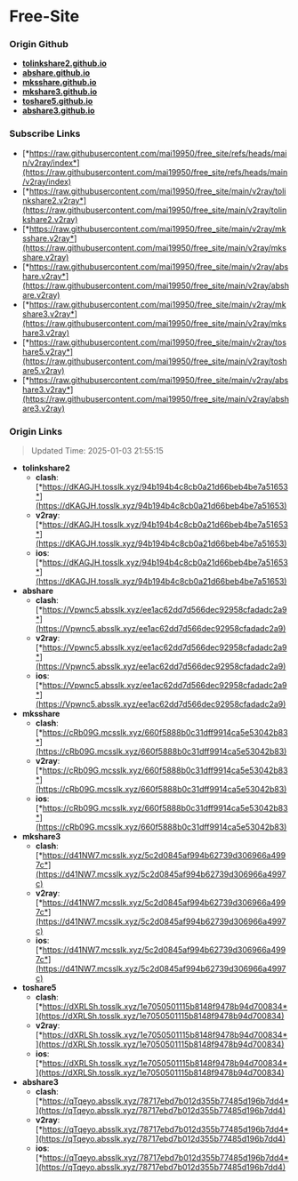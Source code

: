 # Free-Site

### Origin Github

- [**tolinkshare2.github.io**](https://github.com/tolinkshare2/tolinkshare2.github.io)
- [**abshare.github.io**](https://github.com/abshare/abshare.github.io)
- [**mksshare.github.io**](https://github.com/mksshare/mksshare.github.io)
- [**mkshare3.github.io**](https://github.com/mkshare3/mkshare3.github.io)
- [**toshare5.github.io**](https://github.com/toshare5/toshare5.github.io)
- [**abshare3.github.io**](https://github.com/abshare3/abshare3.github.io)

### Subscribe Links

- [*https://raw.githubusercontent.com/mai19950/free_site/refs/heads/main/v2ray/index*](https://raw.githubusercontent.com/mai19950/free_site/refs/heads/main/v2ray/index)
- [*https://raw.githubusercontent.com/mai19950/free_site/main/v2ray/tolinkshare2.v2ray*](https://raw.githubusercontent.com/mai19950/free_site/main/v2ray/tolinkshare2.v2ray)
- [*https://raw.githubusercontent.com/mai19950/free_site/main/v2ray/mksshare.v2ray*](https://raw.githubusercontent.com/mai19950/free_site/main/v2ray/mksshare.v2ray)
- [*https://raw.githubusercontent.com/mai19950/free_site/main/v2ray/abshare.v2ray*](https://raw.githubusercontent.com/mai19950/free_site/main/v2ray/abshare.v2ray)
- [*https://raw.githubusercontent.com/mai19950/free_site/main/v2ray/mkshare3.v2ray*](https://raw.githubusercontent.com/mai19950/free_site/main/v2ray/mkshare3.v2ray)
- [*https://raw.githubusercontent.com/mai19950/free_site/main/v2ray/toshare5.v2ray*](https://raw.githubusercontent.com/mai19950/free_site/main/v2ray/toshare5.v2ray)
- [*https://raw.githubusercontent.com/mai19950/free_site/main/v2ray/abshare3.v2ray*](https://raw.githubusercontent.com/mai19950/free_site/main/v2ray/abshare3.v2ray)

### Origin Links

> Updated Time: 2025-01-03 21:55:15

- **tolinkshare2**
  - **clash**: [*https://dKAGJH.tosslk.xyz/94b194b4c8cb0a21d66beb4be7a51653*](https://dKAGJH.tosslk.xyz/94b194b4c8cb0a21d66beb4be7a51653)
  - **v2ray**: [*https://dKAGJH.tosslk.xyz/94b194b4c8cb0a21d66beb4be7a51653*](https://dKAGJH.tosslk.xyz/94b194b4c8cb0a21d66beb4be7a51653)
  - **ios**: [*https://dKAGJH.tosslk.xyz/94b194b4c8cb0a21d66beb4be7a51653*](https://dKAGJH.tosslk.xyz/94b194b4c8cb0a21d66beb4be7a51653)
- **abshare**
  - **clash**: [*https://Vpwnc5.absslk.xyz/ee1ac62dd7d566dec92958cfadadc2a9*](https://Vpwnc5.absslk.xyz/ee1ac62dd7d566dec92958cfadadc2a9)
  - **v2ray**: [*https://Vpwnc5.absslk.xyz/ee1ac62dd7d566dec92958cfadadc2a9*](https://Vpwnc5.absslk.xyz/ee1ac62dd7d566dec92958cfadadc2a9)
  - **ios**: [*https://Vpwnc5.absslk.xyz/ee1ac62dd7d566dec92958cfadadc2a9*](https://Vpwnc5.absslk.xyz/ee1ac62dd7d566dec92958cfadadc2a9)
- **mksshare**
  - **clash**: [*https://cRb09G.mcsslk.xyz/660f5888b0c31dff9914ca5e53042b83*](https://cRb09G.mcsslk.xyz/660f5888b0c31dff9914ca5e53042b83)
  - **v2ray**: [*https://cRb09G.mcsslk.xyz/660f5888b0c31dff9914ca5e53042b83*](https://cRb09G.mcsslk.xyz/660f5888b0c31dff9914ca5e53042b83)
  - **ios**: [*https://cRb09G.mcsslk.xyz/660f5888b0c31dff9914ca5e53042b83*](https://cRb09G.mcsslk.xyz/660f5888b0c31dff9914ca5e53042b83)
- **mkshare3**
  - **clash**: [*https://d41NW7.mcsslk.xyz/5c2d0845af994b62739d306966a4997c*](https://d41NW7.mcsslk.xyz/5c2d0845af994b62739d306966a4997c)
  - **v2ray**: [*https://d41NW7.mcsslk.xyz/5c2d0845af994b62739d306966a4997c*](https://d41NW7.mcsslk.xyz/5c2d0845af994b62739d306966a4997c)
  - **ios**: [*https://d41NW7.mcsslk.xyz/5c2d0845af994b62739d306966a4997c*](https://d41NW7.mcsslk.xyz/5c2d0845af994b62739d306966a4997c)
- **toshare5**
  - **clash**: [*https://dXRLSh.tosslk.xyz/1e7050501115b8148f9478b94d700834*](https://dXRLSh.tosslk.xyz/1e7050501115b8148f9478b94d700834)
  - **v2ray**: [*https://dXRLSh.tosslk.xyz/1e7050501115b8148f9478b94d700834*](https://dXRLSh.tosslk.xyz/1e7050501115b8148f9478b94d700834)
  - **ios**: [*https://dXRLSh.tosslk.xyz/1e7050501115b8148f9478b94d700834*](https://dXRLSh.tosslk.xyz/1e7050501115b8148f9478b94d700834)
- **abshare3**
  - **clash**: [*https://qTqeyo.absslk.xyz/78717ebd7b012d355b77485d196b7dd4*](https://qTqeyo.absslk.xyz/78717ebd7b012d355b77485d196b7dd4)
  - **v2ray**: [*https://qTqeyo.absslk.xyz/78717ebd7b012d355b77485d196b7dd4*](https://qTqeyo.absslk.xyz/78717ebd7b012d355b77485d196b7dd4)
  - **ios**: [*https://qTqeyo.absslk.xyz/78717ebd7b012d355b77485d196b7dd4*](https://qTqeyo.absslk.xyz/78717ebd7b012d355b77485d196b7dd4)
